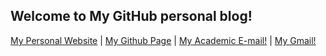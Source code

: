 ## Welcome to My GitHub personal blog!

[My Personal Website](http://khodabakhshi.ir) | 
[My Github Page](https://github.com/black-fractal) | 
[My Academic E-mail!](mailto:vkhodabakhshi@ce.sharif.edu) | 
[My Gmail!](mailto:khodabakhshi.vahid@gmail.com)
